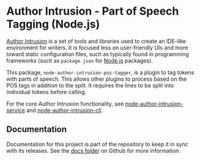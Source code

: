 # Author Intrusion - Part of Speech Tagging (Node.js)

[Author Intrusion](https://authorintrusion.com/) is a set of tools and libraries used to create an IDE-like environment for writers. It is focused less on user-friendly UIs and more toward static configuration files, such as typically found in programming frameworks (such as `package.json` for [Node.js](https://nodejs.org/) packages).

This package, `node-author-intrusion-pos-tagger`, is a plugin to tag tokens with parts of speech. This allows other plugins to process based on the POS tags in addition to the split. It requires the lines to be split into individual tokens before calling.

For the core Author Intrusion functionality, see [node-author-intrusion-service](https://github.com/author-intrusion/node-author-intrusion-service) and [node-author-intrusion-cli](https://github.com/author-intrusion/node-author-intrusion-cli).

## Documentation

Documentation for this project is part of the repository to keep it in sync with its releases. See the [docs folder](https://github.com/author-intrusion/node-author-intrusion-pos-tagger/blob/master/docs/index.md) on Github for more information.
